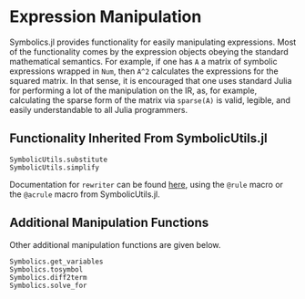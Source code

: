 # Expression Manipulation

Symbolics.jl provides functionality for easily manipulating expressions.
Most of the functionality comes by the expression objects obeying the standard
mathematical semantics. For example, if one has `A` a matrix of symbolic
expressions wrapped in `Num`, then `A^2` calculates the expressions for the
squared matrix.  In that sense, it is encouraged that one uses standard Julia
for performing a lot of the manipulation on the IR, as, for example,
calculating the sparse form of the matrix via `sparse(A)` is valid, legible,
and easily understandable to all Julia programmers.

## Functionality Inherited From SymbolicUtils.jl

```@docs
SymbolicUtils.substitute
SymbolicUtils.simplify
```
Documentation for `rewriter` can be found [here](https://symbolicutils.juliasymbolics.org/rewrite/), using the `@rule` macro or the `@acrule` macro from SymbolicUtils.jl.

## Additional Manipulation Functions

Other additional manipulation functions are given below.

```@docs
Symbolics.get_variables
Symbolics.tosymbol
Symbolics.diff2term
Symbolics.solve_for
```
